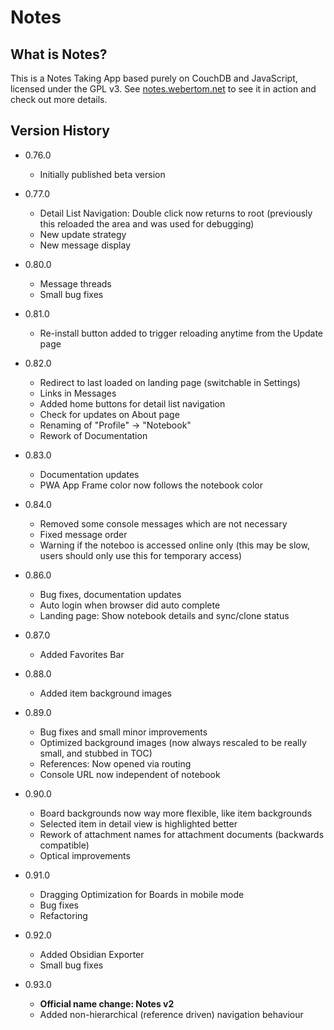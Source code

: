 # Notes

## What is Notes?
This is a Notes Taking App based purely on CouchDB and JavaScript, licensed under the GPL v3. See <a href="https://notes.webertom.net" target="_blank">notes.webertom.net</a> to see it in action and check out more details.

## Version History
- 0.76.0
    - Initially published beta version

- 0.77.0 
    - Detail List Navigation: Double click now returns to root (previously this reloaded the area and was used for debugging)
    - New update strategy
    - New message display

- 0.80.0
    - Message threads
    - Small bug fixes

- 0.81.0
    - Re-install button added to trigger reloading anytime from the Update page

- 0.82.0
    - Redirect to last loaded on landing page (switchable in Settings)
    - Links in Messages
    - Added home buttons for detail list navigation
    - Check for updates on About page
    - Renaming of "Profile" -> "Notebook"
    - Rework of Documentation

- 0.83.0
	- Documentation updates
	- PWA App Frame color now follows the notebook color

- 0.84.0
    - Removed some console messages which are not necessary
    - Fixed message order
    - Warning if the noteboo is accessed online only (this may be slow, users should only use this for temporary access)
 
- 0.86.0
    - Bug fixes, documentation updates
    - Auto login when browser did auto complete
    - Landing page: Show notebook details and sync/clone status
    
- 0.87.0
    - Added Favorites Bar

- 0.88.0
    - Added item background images

- 0.89.0
    - Bug fixes and small minor improvements
    - Optimized background images (now always rescaled to be really small, and stubbed in TOC)
    - References: Now opened via routing
    - Console URL now independent of notebook

- 0.90.0
    - Board backgrounds now way more flexible, like item backgrounds
    - Selected item in detail view is highlighted better
    - Rework of attachment names for attachment documents (backwards compatible)
    - Optical improvements

- 0.91.0
    - Dragging Optimization for Boards in mobile mode
    - Bug fixes
    - Refactoring

- 0.92.0
    - Added Obsidian Exporter
    - Small bug fixes

- 0.93.0 
    - **Official name change: Notes v2**
    - Added non-hierarchical (reference driven) navigation behaviour

    